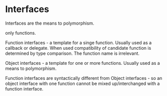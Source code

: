 # Interfaces

Interfaces are the means to polymorphism.

only functions.

Function interfaces - a template for a singe function. Usually used as a callback or delegate. When used compatibility of candidate function is determined by type comparison. The function name is irrelevant.

Object interfaces - a template for one or more functions. Usually used as a means to polymorphism.

Function interfaces are syntactically different from Object interfaces - so an object interface with one function cannot be mixed up/interchanged with a function interface.
